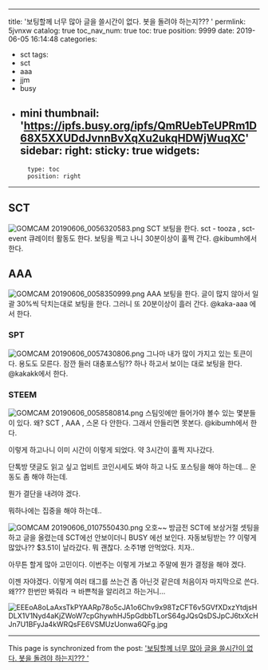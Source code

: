 
---
title: '보팅할께 너무 많아 글을 쓸시간이 없다. 봇을 돌려야 하는지??? '
permlink: 5jvnxw
catalog: true
toc_nav_num: true
toc: true
position: 9999
date: 2019-06-05 16:14:48
categories:
- sct
tags:
- sct
- aaa
- jjm
- busy
- mini
thumbnail: 'https://ipfs.busy.org/ipfs/QmRUebTeUPRm1D68X5XXUDdJvnnBvXqXu2ukqHDWjWuqXC'
sidebar:
    right:
        sticky: true
widgets:
    -
        type: toc
        position: right
---



## SCT
![GOMCAM 20190606_0056320583.png](https://ipfs.busy.org/ipfs/QmRUebTeUPRm1D68X5XXUDdJvnnBvXqXu2ukqHDWjWuqXC)
SCT 보팅을 한다. sct - tooza , sct-event 큐레이터 활동도 한다.
보팅을 찍고 나니 30분이상이 훌쩍 간다.
@kibumh에서 한다.

## AAA
![GOMCAM 20190606_0058350999.png](https://ipfs.busy.org/ipfs/QmfPPxrqxK9bjRKa5endDfmNjLgFF8BaDGm69eAmxSYS3k)
AAA 보팅을 한다.  글이 많지 않아서 일괄 30%씩 닥치는대로 보팅을 한다. 
그러니 또 20분이상이 흘러 간다.
@kaka-aaa 에서 한다.

### SPT 
![GOMCAM 20190606_0057430806.png](https://ipfs.busy.org/ipfs/QmejNFjsLv2LQ3922EEAwizrSEnfdyQ6FCpxyiGZnV3grE)
그나마 내가 많이 가지고 있는 토큰이다. 
용도도 모른다.  잠깐 들러 대충포스팅?? 하나 하고서 보이는 대로 보팅을 한다.
@kakakk에서 한다.

### STEEM
![GOMCAM 20190606_0058580814.png](https://ipfs.busy.org/ipfs/QmT1j7jpouh3NAXXFiyJFyALxRkb3T3zHK87vJHCixMgPd)
스팀잇에만 들어가야 볼수 있는 몇분들이 있다.
왜?  SCT , AAA , 스몬 다 안한다.  그래서 안들리면 못본다. 
@kibumh에서 한다.

이렇게 하고나니 이미 시간이 이렇게 되었다. 
약 3시간이 훌쩍 지나갔다. 

단톡방 댓글도 읽고 싶고
업비트 코인시세도 봐야 하고
나도 포스팅을 해야 하는데...
운동도 좀 해야 하는데. 

뭔가 결단을 내려야 겠다. 

뭐하나에는 집중을 해야 하는데..

![GOMCAM 20190606_0107550430.png](https://ipfs.busy.org/ipfs/QmNQaT9cvZFrFDCrF5FWHZcnSLYK4Ja5xQ6Jd26YXqHM4T)
오호~~ 방금전 SCT에 보상거절 셋팅을 하고 글을 올렸는데
SCT에선 안보이더니 BUSY 에선 보인다. 
자동보팅받는 ??  이렇게 많았나?? 
$3.51이 날라갔다.  뭐 괜찮다. 소주1병 안먹었다. 치자..

아무튼 할게 많아 고민이다. 
이번주는 이렇게 가보고 주말에 뭔가 결정을 해야 겠다.

이젠 자야겠다. 
이렇게 여러 태그를 쓰는건 좀 아닌것 같은데
처음이자 마지막으로 쓴다. 
왜??? 한번만 봐줘라 ㅋ 바쁜척을 알리려고 하는거니...

![EEEoA8oLaAxsTkPYAARp78o5cJA1o6Chv9x98TzCFT6v5GVfXDxzYtdjsHDLX1V1Nyd4aKjZWoW7cpGhywhHJ5pGdbbTLorS64gJQsQsDSJpCJ6txXcHJn7U1BFyJa4kWRQsFE6VSMUzUonwa6QFg.jpg](https://ipfs.busy.org/ipfs/QmR2Y19pPs79MZX1VhZWZi4RJJXVCESGMEEjjLEgVjWjkk)




- - -

This page is synchronized from the post: ['보팅할께 너무 많아 글을 쓸시간이 없다. 봇을 돌려야 하는지??? '](https://steemit.com/@kibumh/5jvnxw)
